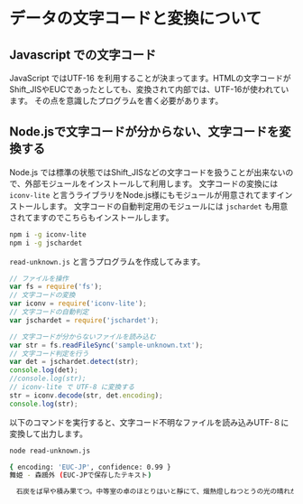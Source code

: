 # データの文字コードと変換について

## Javascript での文字コード

JavaScript ではUTF-16 を利用することが決まってます。HTMLの文字コードがShift_JISやEUCであったとしても、変換されて内部では、UTF-16が使われています。
その点を意識したプログラムを書く必要があります。

## Node.jsで文字コードが分からない、文字コードを変換する

Node.js では標準の状態ではShift_JISなどの文字コードを扱うことが出来ないので、外部モジュールをインストールして利用します。
文字コードの変換には `iconv-lite` と言うライブラリをNode.js様にもモジュールが用意されてますインストールします。
文字コードの自動判定用のモジュールには `jschardet` も用意されてますのでこちらもインストールします。

```bash
npm i -g iconv-lite
npm i -g jschardet
```

`read-unknown.js` と言うプログラムを作成してみます。

```javascript
// ファイルを操作
var fs = require('fs');
// 文字コードの変換
var iconv = require('iconv-lite');
// 文字コードの自動判定
var jschardet = require('jschardet');

// 文字コードが分からないファイルを読み込む
var str = fs.readFileSync('sample-unknown.txt');
// 文字コード判定を行う
var det = jschardet.detect(str);
console.log(det);
//console.log(str);
// iconv-lite で UTF-8 に変換する
str = iconv.decode(str, det.encoding);
console.log(str);
```

以下のコマンドを実行すると、文字コード不明なファイルを読み込みUTF-８に変換して出力します。

```bash
node read-unknown.js
```

```bash
{ encoding: 'EUC-JP', confidence: 0.99 }
舞姫 - 森鴎外 (EUC-JPで保存したテキスト)

　石炭をば早や積み果てつ。中等室の卓のほとりはいと靜にて、熾熱燈しねつとうの光の晴れがましきも徒なり。今宵は夜毎にこゝに集ひ來る骨牌かるた仲間も「ホテル」に宿りて、舟に殘れるは余一人のみなれば。
```